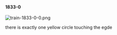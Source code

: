 #### 1833-0
![train-1833-0-0.png](https://github.com/lil-lab/nlvr/raw/master/nlvr/train/images/28/train-1833-0-0.png "train-1833-0-0.png")

there is exactly one yellow circle touching the egde